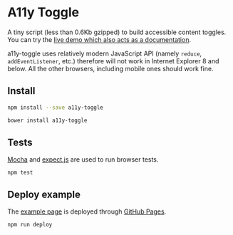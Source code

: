# A11y Toggle

A tiny script (less than 0.6Kb gzipped) to build accessible content toggles. You can try the [live demo which also acts as a documentation](http://edenspiekermann.github.io/a11y-toggle/).

a11y-toggle uses relatively modern JavaScript API (namely `reduce`, `addEventListener`, etc.) therefore will not work in Internet Explorer 8 and below. All the other browsers, including mobile ones should work fine.


## Install

```sh
npm install --save a11y-toggle
```

```sh
bower install a11y-toggle
```


## Tests

[Mocha](https://mochajs.org/) and [expect.js](https://github.com/Automattic/expect.js) are used to run browser tests.

```
npm test
```


## Deploy example

The [example page](http://nicetransition.github.io/a11y-toggle/) is deployed through [GitHub Pages](https://pages.github.com/). 

```
npm run deploy
```

